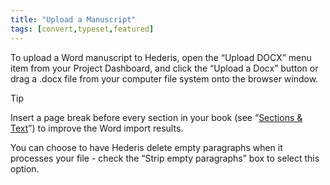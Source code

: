 ```yaml
---
title: "Upload a Manuscript"
tags: [convert,typeset,featured]
---
```

 
<html><body><section data-type="chapter" class="hsecchapter" data-hederis-type="hsecchapter" id="upload-a-manuscript" data-pi-attrs="id: upload-a-manuscript; data-tags: convert,typeset,featured;" role="doc-chapter" data-tags="convert,typeset,featured" data-author-name=" " data-book-title=" " title="Upload a Manuscript"><p class="hblkp" data-hederis-type="hblkp" id="pOZYJhJBr">To upload a Word manuscript to Hederis, open the &#8220;Upload DOCX&#8221; menu item from your Project Dashboard, and click the &#8220;Upload a Docx&#8221; button or drag a .docx file from your computer file system onto the browser window.</p><aside class="hwprbox box" data-hederis-type="hwprbox" id="pJ5B2hLkq" data-type="sidebar"><p class="hblktype" data-hederis-type="hblktype" id="pNqhihYxd">Tip</p><p class="hblkp" data-hederis-type="hblkp" id="p9NyniuvA">Insert a page break before every section in your book (see &#8220;<a href="{% link _docs/typeset-text-design.md %}" data-hederis-type="hspana" id="pVGj5gBHt"><span class="Hyperlink" data-hederis-type="hspnspan" id="pG8Wsc3pS">Sections &amp; Text</span></a>&#8221;) to improve the Word import results.</p></aside><p class="hblkp" data-hederis-type="hblkp" id="pVv2cLH6p">You can choose to have Hederis delete empty paragraphs when it processes your file - check the &#8220;Strip empty paragraphs&#8221; box to select this option.</p></section></body></html>
